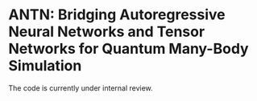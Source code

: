 # ANTN: Bridging Autoregressive Neural Networks and Tensor Networks for Quantum Many-Body Simulation

The code is currently under internal review.
